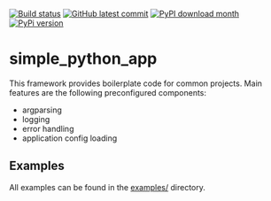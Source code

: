 [![Build status](https://github.com/twyleg/simple_python_app/actions/workflows/tests.yaml/badge.svg)]()
[![GitHub latest commit](https://badgen.net/github/last-commit/twyleg/simple_python_app)](https://GitHub.com/twyleg/simple_python_app/commit/)
[![PyPI download month](https://img.shields.io/pypi/dm/simple-python-app)](https://pypi.python.org/pypi/template-project-python/)
[![PyPi version](https://badgen.net/pypi/v/simple-python-app/)](https://pypi.org/project/simple-python-app)


# simple_python_app

This framework provides boilerplate code for common projects.
Main features are the following preconfigured components:
* argparsing
* logging
* error handling
* application config loading

## Examples

All examples can be found in the [examples/](https://github.com/twyleg/simple_python_app/tree/master/examples) directory.
